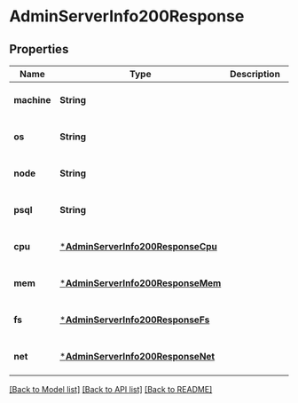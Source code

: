 # AdminServerInfo200Response


## Properties
Name | Type | Description | Notes
------------ | ------------- | ------------- | -------------
**machine** | **String** |  | [default to nothing]
**os** | **String** |  | [default to nothing]
**node** | **String** |  | [default to nothing]
**psql** | **String** |  | [default to nothing]
**cpu** | [***AdminServerInfo200ResponseCpu**](AdminServerInfo200ResponseCpu.md) |  | [default to nothing]
**mem** | [***AdminServerInfo200ResponseMem**](AdminServerInfo200ResponseMem.md) |  | [default to nothing]
**fs** | [***AdminServerInfo200ResponseFs**](AdminServerInfo200ResponseFs.md) |  | [default to nothing]
**net** | [***AdminServerInfo200ResponseNet**](AdminServerInfo200ResponseNet.md) |  | [default to nothing]


[[Back to Model list]](../README.md#models) [[Back to API list]](../README.md#api-endpoints) [[Back to README]](../README.md)


